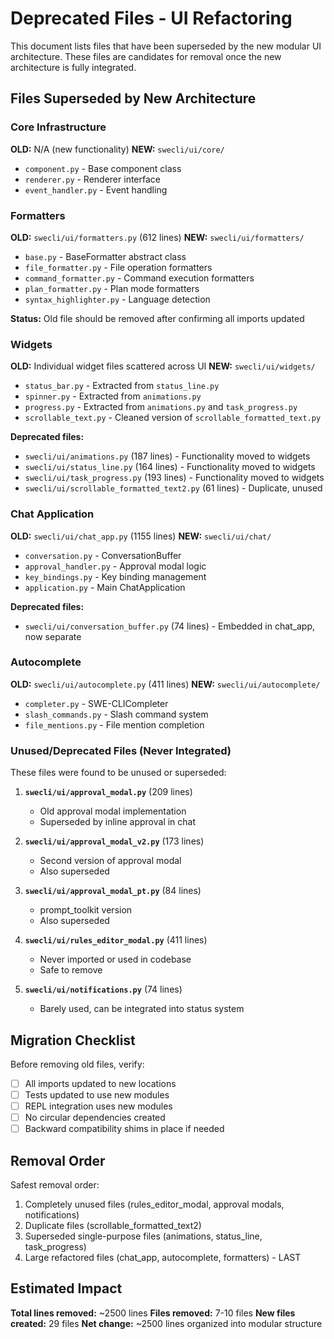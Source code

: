 # Deprecated Files - UI Refactoring

This document lists files that have been superseded by the new modular UI architecture.
These files are candidates for removal once the new architecture is fully integrated.

## Files Superseded by New Architecture

### Core Infrastructure
**OLD:** N/A (new functionality)
**NEW:** `swecli/ui/core/`
- `component.py` - Base component class
- `renderer.py` - Renderer interface
- `event_handler.py` - Event handling

### Formatters
**OLD:** `swecli/ui/formatters.py` (612 lines)
**NEW:** `swecli/ui/formatters/`
- `base.py` - BaseFormatter abstract class
- `file_formatter.py` - File operation formatters
- `command_formatter.py` - Command execution formatters
- `plan_formatter.py` - Plan mode formatters
- `syntax_highlighter.py` - Language detection

**Status:** Old file should be removed after confirming all imports updated

### Widgets
**OLD:** Individual widget files scattered across UI
**NEW:** `swecli/ui/widgets/`
- `status_bar.py` - Extracted from `status_line.py`
- `spinner.py` - Extracted from `animations.py`
- `progress.py` - Extracted from `animations.py` and `task_progress.py`
- `scrollable_text.py` - Cleaned version of `scrollable_formatted_text.py`

**Deprecated files:**
- `swecli/ui/animations.py` (187 lines) - Functionality moved to widgets
- `swecli/ui/status_line.py` (164 lines) - Functionality moved to widgets
- `swecli/ui/task_progress.py` (193 lines) - Functionality moved to widgets
- `swecli/ui/scrollable_formatted_text2.py` (61 lines) - Duplicate, unused

### Chat Application
**OLD:** `swecli/ui/chat_app.py` (1155 lines)
**NEW:** `swecli/ui/chat/`
- `conversation.py` - ConversationBuffer
- `approval_handler.py` - Approval modal logic
- `key_bindings.py` - Key binding management
- `application.py` - Main ChatApplication

**Deprecated files:**
- `swecli/ui/conversation_buffer.py` (74 lines) - Embedded in chat_app, now separate

### Autocomplete
**OLD:** `swecli/ui/autocomplete.py` (411 lines)
**NEW:** `swecli/ui/autocomplete/`
- `completer.py` - SWE-CLICompleter
- `slash_commands.py` - Slash command system
- `file_mentions.py` - File mention completion

### Unused/Deprecated Files (Never Integrated)
These files were found to be unused or superseded:

1. **`swecli/ui/approval_modal.py`** (209 lines)
   - Old approval modal implementation
   - Superseded by inline approval in chat

2. **`swecli/ui/approval_modal_v2.py`** (173 lines)
   - Second version of approval modal
   - Also superseded

3. **`swecli/ui/approval_modal_pt.py`** (84 lines)
   - prompt_toolkit version
   - Also superseded

4. **`swecli/ui/rules_editor_modal.py`** (411 lines)
   - Never imported or used in codebase
   - Safe to remove

5. **`swecli/ui/notifications.py`** (74 lines)
   - Barely used, can be integrated into status system

## Migration Checklist

Before removing old files, verify:

- [ ] All imports updated to new locations
- [ ] Tests updated to use new modules
- [ ] REPL integration uses new modules
- [ ] No circular dependencies created
- [ ] Backward compatibility shims in place if needed

## Removal Order

Safest removal order:
1. Completely unused files (rules_editor_modal, approval modals, notifications)
2. Duplicate files (scrollable_formatted_text2)
3. Superseded single-purpose files (animations, status_line, task_progress)
4. Large refactored files (chat_app, autocomplete, formatters) - LAST

## Estimated Impact

**Total lines removed:** ~2500 lines
**Files removed:** 7-10 files
**New files created:** 29 files
**Net change:** ~2500 lines organized into modular structure
